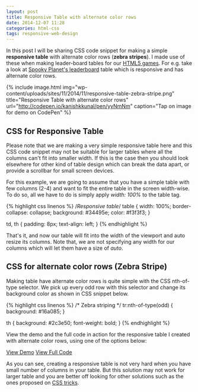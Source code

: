 ```yaml
---
layout: post
title: Responsive Table with alternate color rows
date: 2014-12-07 11:28
categories: html-css
tags: responsive-web-design
---
```

In this post I will be sharing CSS code snippet for making a simple **responsive table** with alternate color rows (**zebra stripes**). I made use of these when making leader-board tables for our <a href="http://games.kunruchcreations.com/" target="_blank">HTML5 games</a>. For e.g. take a look at <a href="http://games.kunruchcreations.com/spooky_planet/leaderboard" target="_blank">Spooky Planet's leaderboard</a> table which is responsive and has alternate color rows.

{% include image.html img="wp-content/uploads/sites/11/2014/11/responsive-table-zebra-stripe.png" title="Responsive Table with alternate color rows" url="http://codepen.io/kanishkkunal/pen/yyNmNm" caption="Tap on image for demo on CodePen" %}

<h2>CSS for Responsive Table</h2>
Please note that we are making a very simple responsive table here and this CSS code snippet may not be suitable for larger tables where all the columns can't fit into smaller width. If this is the case then you should look elsewhere for other kind of table design which can break the data apart, or provide a scrollbar for small screen devices.

For this example, we are going to assume that you have a simple table with few columns (2-4) and want to fit the entire table in the screen width-wise. To do so, all we have to do is simply apply <em>width: 100%</em> to the table tag.

{% highlight css linenos %}
/*Responsive table*/
table {
    width: 100%;
    border-collapse: collapse;
    background: #34495e;
    color: #f3f3f3;
}

td, th {
    padding: 8px;
    text-align: left;
}
{% endhighlight %}

That's it, and now our table will fit into the width of the viewport and auto resize its columns. Note that, we are not specifying any width for our columns which will let them have a size of <em>auto</em>.
<h2>CSS for alternate color rows (Zebra Stripe)</h2>
Making table have alternate color rows is quite simple with the CSS nth-of-type selector. We pick up every odd row with this selector and change its background color as shown in CSS snippet below.

{% highlight css linenos %}
/* Zebra striping */
tr:nth-of-type(odd) {
    background: #16a085;
}

th {
    background: #2c3e50;
    font-weight: bold;
}
{% endhighlight %}

View the demo and the full code in action for the responsive table I created with alternate color rows, using one of the options below:

<p class="text-center">
<a class="ghost-button" href="http://codepen.io/kanishkkunal/full/yyNmNm/" target="_blank">View Demo</a> <a class="ghost-button" href="http://codepen.io/kanishkkunal/pen/yyNmNm" target="_blank">View Full Code</a>
</p>

As you can see, creating a responsive table is not very hard when you have small number of columns in your table. But this solution may not work for larger table and you are better off looking for other solutions such as the ones proposed on <a href="http://css-tricks.com/responsive-data-tables/" target="_blank">CSS tricks</a>.
